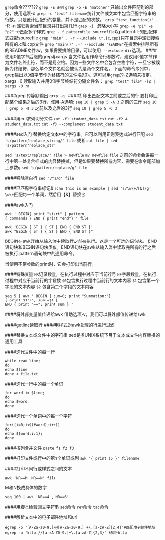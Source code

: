 `grep`命令???????
`grep -E 正则`
`grep -o -E 'matcher'` 只输出文件匹配到的部分，使用选项-o
`grep -c "text" filename`统计文件或文本中包含匹配字符串的行数。只是统计匹配行的数量，并不是匹配的次数。
`grep "test_function()" .` -R -n 递归搜索当前目录并打出第几行
`grep -i ` 忽略大小写
`grep -e "p1" -e "p2"` -e匹配多个样式
`grep - f patternfile sourcefile`以patternfile的匹配样式匹配sourcefile
`grep "main" . -r --include \*.{c,cpp}`只在目录中递归搜索所有的.c和.cpp文件
`grep "main()" .-r --exclude "README"`在搜索中排除所有的README文件:w，如果需要排除目录，可以使用`---exclude-dir`选项。
####使用0值字节后缀的grep与xargs
当文件名用作命令行参数时，建议用0值字节作为文件名终止符，而不是用空格。因为一些文件名中会包含空格字符，一旦它被误解为终结符，那么单个文件名就会被认为是两个文件名。
下面的命令序列中，grep输出以0值字节作为终结符的文件名(\0)。这可以用`grep`的-Z选项来指定。xargs -0 读取输入并用0值字节终结符分隔文件名：
`grep "test" file* -lZ | xargs -0 rm`

####grep 的静默输出
`grep -q `
####打印出匹配文本之前或之后的行
要打印匹配某个结果之后的3行，使用-A选项:
`seq 10 | grep 5 -A 3`
之前的三行
`seq 10 | grep 5 -B 3`
之前以及之后的3行
`seq 10 | grep 5 -C 3`

####用cut按列切分文件
`cut -f1 student_data.txt`
`cut -f2,4 student_data.txt`
`cut -f3 --complement student_data.txt`

####sed入门
替换给定文本中的字符串。它可以利用正则表达式进行匹配
`sed 's/pattern/replace_string/' file`
或者
`cat file | sed 's/pattern/replace_str'`

`sed 's/text/replace/' file > newfile`
`mv newfile file`
之前的命令会讲每一行中第一处复合样式的内容替换掉，但是如果要替换所有内容，需要在命令尾部加上参数`g`
`sed 's/pattern/replace/g' file` 

####移除空白行
`sed '/^$/d' file`

####已匹配字符串标记&
`echo this is an example | sed 's/\w\+/[&]/g'`
`\w\+`匹配每一个单词，然后用【&】替换它

####awk入门
```
awk ' BEGIN{ print "start" } pattern
{ commands } END { print "end"} ' file
``` 
```
awk 'BEGIN { ST } { ST } END { END ST }'
awk "BEGIN { ST } { ST } END { END ST }"
```

BEGIN在awk开始从输入流中读取行之前被执行。这是一个可选的语句块。
END语句块和BEGIN语句块类似。END语句块在awk从输入流中读取完所有的行之后被执行
pattern语句块中的通用命令。

当使用不带参数的print时，它会打印出当前行。

####特殊变量
`NR`记录数量，在执行过程中对应于当前行号
`NF`字段数量，在执行过程中对应于当前行的字段数
`$0`包含执行过程中当前行的文本内容
`$1` 包含第一个字段的文本内容
`$2` 包含第二个字段的文本内容
```
seq 5 | awk ' BEGIN { sum=0; print "Summation:"}
{ print $1"+"; sum+=$1 }
END { print "=="; print sum } '
```

####将外部变量值传递给awk
借助选项-v，我们可以将外部值传递给awk

####getline读取行
####用样式对awk处理的行进行过滤

####替换文本或文件中的字符串
sed是类UNIX系统下用于文本或文件内容替换的通用工具

####迭代文件中的每一行
```
while read line;
do
echo $line;
done < file.txt
```
####迭代一行中的每一个单词
```
for word in $line;
do
echo $word;
done
```

####迭代一个单词中的每一个字符
```
for((i=0;i<$(#word);i++))
do
echo ${word:i:1};
done
```

####按列合并文件
`paste f1 f2 f3`

####打印文件或行中的第n个单词或列
`awk '{ print $5 }' filename`

####打印不同行或样式之间的文本
```
awk 'NR==M, NR==N' file
```
M和N换成具体的数字
```
seq 100 | awk 'NR==4 , NR==6'
```
####用脚本检验回文字符串
`sed`命令
`rev`命令
`tac`命令

####解析文本中的电子邮件地址和url
```
egrep -o '[A-Za-z0-9.]+@[A-Za-z0-9,] +\.[a-zA-Z]{2,4}'#匹配电子邮件地址
egrep -o 'http://[a-zA-Z0-9.]+\.[a-zA-Z]{2,3}' #解析http
```


